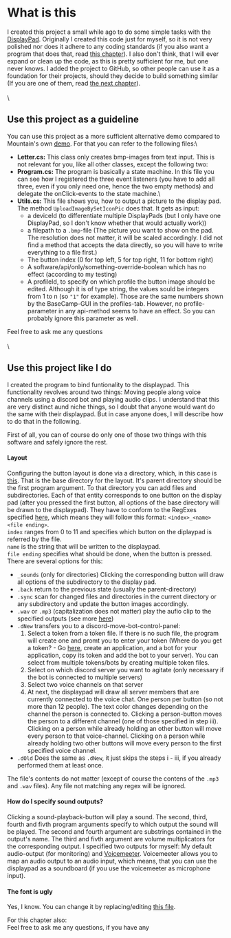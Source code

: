 # What is this
I created this project a small while ago to do some simple tasks with the [DisplayPad](https://mountain.gg/keypads/displaypad/).
Originally I created this code just for myself, so it is not very polished nor does it adhere to any coding standards (if you also want a program that does that, read [this chapter](https://github.com/cengels9/display_pad_stuff/blob/main/README.md#use-this-project-like-i-do)).
I also don't think, that I will ever expand or clean up the code, as this is pretty sufficient for me, but one never knows.
I added the project to GitHub, so other people can use it as a foundation for their projects, should they decide to build something similar (If you are one of them, read [the next chapter](https://github.com/cengels9/display_pad_stuff/blob/main/README.md#use-this-project-as-a-guideline)).
\
\
\

## Use this project as a guideline
You can use this project as a more sufficient alternative demo compared to Mountain's own [demo](https://github.com/Mountain-BC/DisplayPad.SDK.Demo).
For that you can refer to the following files:\
* __Letter.cs:__ This class only creates bmp-images from text input. This is not relevant for you, like all other classes, except the following two:
* __Program.cs:__ The program is basically a state machine. In this file you can see how I registered the three event listeners (you have to add all three, even if you only need one, hence the two empty methods) and delegate the onClick-events to the state machine.\
* __Utils.cs:__ This file shows you, how to output a picture to the display pad. The method `UploadImageBySetIconPic` does that. It gets as input:
  - a deviceId (to differentiate multiple DisplayPads (but I only have one DisplayPad, so I don't know whether that would actually work))
  - a filepath to a `.bmp`-file (The picture you want to show on the pad. The resolution does not matter, it will be scaled accordingly. I did not find a method that accepts the data directly, so you will have to write everything to a file first.)
  - The button index (0 for top left, 5 for top right, 11 for bottom right)
  - A software/api/only/something-override-boolean which has no effect (according to my testing)
  - A profileId, to specify on which profile the button image should be edited. Although it is of type string, the values sould be integers from 1 to n (so `"1"` for example). Those are the same numbers shown by the BaseCamp-GUI in the profiles-tab. However, no profile-parameter in any api-method seems to have an effect. So you can probably ignore this parameter as well.

Feel free to ask me any questions
\
\
\

## Use this project like I do
I created the program to bind funtionality to the displaypad.
This functionality revolves around two things: Moving people along voice channels using a discord bot and playing audio clips.
I understand that this are very distinct aund niche things, so I doubt that anyone would want do the same with their displaypad.
But in case anyone does, I will describe how to do that in the following.

First of all, you can of course do only one of those two things with this software and safely ignore the rest.
#### Layout
Configuring the button layout is done via a directory, which, in this case is [this](https://github.com/cengels9/display_pad_stuff/tree/main/Sounds).
That is the base directory for the layout.
It's parent directory should be the first program argument.
To that directory you can add files and subdirectories.
Each of that entity corresponds to one button on the display pad (after you pressed the first button, all options of the base directory will be drawn to the displaypad).
They have to conform to the RegExes specified [here](https://github.com/cengels9/display_pad_stuff/blob/main/SoundScreen.cs), which means they will follow this format: `<index>_<name><file ending>`.\
`index` ranges from 0 to 11 and specifies which button on the diplaypad is referred by the file.\
`name` is the string that will be written to the displaypad.\
`file ending` specifies what should be done, when the button is pressed. There are several options for this:
* `_sounds` (only for directories) Clicking the corresponding button will draw all options of the subdirectory to the display pad.
* `.back` return to the previous state (usually the parent-directory)
* `.sync` scan for changed files and directories in the current directory or any subdirectory and update the button images accordingly.
* `.wav` or `.mp3` (capitalization does not matter) play the aufio clip to the specified outputs (see more [here](https://github.com/cengels9/display_pad_stuff/blob/main/README.md#how-do-i-specify-sound-outputs))
* `.dNew` transfers you to a discord-move-bot-control-panel:
  1. Select a token from a token file. If there is no such file, the program will create one and promt you to enter your token (Where do you get a token? - Go [here](https://discord.com/developers/applications), create an application, and a bot for your application, copy its token and add the bot to your server). You can select from multiple tokens/bots by creating multiple token files.
  2. Select on which discord server you want to agitate (only necessary if the bot is connected to multiple servers)
  3. Select two voice channels on that server
  4. At next, the displaypad will draw all server members that are currently connected to the voice chat. One person per button (so not more than 12 people). The text color changes depending on the channel the person is connected to. Clicking a person-button moves the person to a different channel (one of those specified in step iii). Clicking on a person while already holding an other button will move every person to that voice-channel. Clicking on a person while already holding two other buttons will move every person to the first specified voice channel.
* `.dOld` Does the same as `.dNew`, it just skips the steps i - iii, if you already performed them at least once.

The file's contents do not matter (except of course the contens of the `.mp3` and `.wav` files).
Any file not matching any regex will be ignored.

#### How do I specify sound outputs?
Clicking a sound-playback-button will play a sound.
The second, third, fourth and fivth program arguments specify to which output the sound will be played.
The second and fourth argument are substrings contained in the output's name.
The third and fivth argument are volume multiplicators for the corresponding output.
I specified two outputs for myself: My default audio-output (for monitoring) and [Voicemeeter](https://vb-audio.com/Voicemeeter/). 
Voicemeeter allows you to map an audio output to an audio input, which means, that you can use the displaypad as a soundboard (if you use the voicemeeter as microphone input).

#### The font is ugly
Yes, I know. You can change it by replacing/editing [this file](https://github.com/cengels9/display_pad_stuff/blob/main/Letter.cs). 

For this chapter also:\
Feel free to ask me any questions, if you have any




